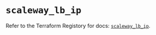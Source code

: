 # `scaleway_lb_ip`

Refer to the Terraform Registory for docs: [`scaleway_lb_ip`](https://registry.terraform.io/providers/scaleway/scaleway/2.27.0/docs/resources/lb_ip).
